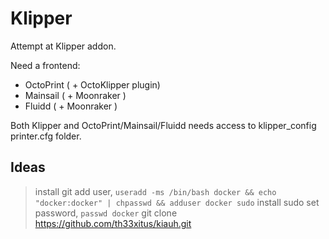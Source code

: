 # Klipper

Attempt at Klipper addon.

Need a frontend:
- OctoPrint ( + OctoKlipper plugin)
- Mainsail ( + Moonraker )
- Fluidd ( + Moonraker )

Both Klipper and OctoPrint/Mainsail/Fluidd needs access to klipper_config printer.cfg folder.

## Ideas

> install git
> add user, `useradd -ms /bin/bash docker && echo "docker:docker" | chpasswd && adduser docker sudo`
> install sudo
> set password, `passwd docker`
> git clone https://github.com/th33xitus/kiauh.git
